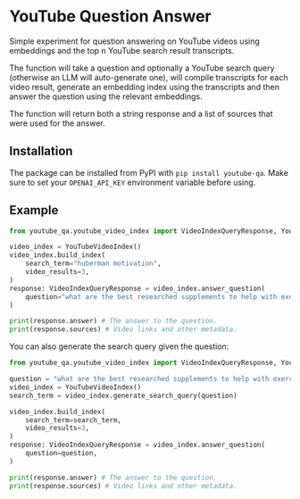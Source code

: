 # YouTube Question Answer

Simple experiment for question answering on YouTube videos using embeddings and
the top n YouTube search result transcripts.

The function will take a question and optionally a YouTube search query (otherwise an LLM will auto-generate one),
will compile transcripts for each video result, generate an embedding index using the transcripts and then answer the
question using the relevant embeddings.

The function will return both a string response and a list of sources that were used for the answer.

## Installation

The package can be installed from PyPI with `pip install youtube-qa`. Make sure to set your `OPENAI_API_KEY`
environment variable before using.

## Example

```python
from youtube_qa.youtube_video_index import VideoIndexQueryResponse, YouTubeVideoIndex

video_index = YouTubeVideoIndex()
video_index.build_index(
    search_term="huberman motivation",
    video_results=3,
)
response: VideoIndexQueryResponse = video_index.answer_question(
    question="what are the best researched supplements to help with exercise motivation",
)

print(response.answer) # The answer to the question.
print(response.sources) # Video links and other metadata.
```

You can also generate the search query given the question:

```python
from youtube_qa.youtube_video_index import VideoIndexQueryResponse, YouTubeVideoIndex

question = "what are the best researched supplements to help with exercise motivation"
video_index = YouTubeVideoIndex()
search_term = video_index.generate_search_query(question)

video_index.build_index(
    search_term=search_term,
    video_results=3,
)
response: VideoIndexQueryResponse = video_index.answer_question(
    question=question,
)

print(response.answer) # The answer to the question.
print(response.sources) # Video links and other metadata.
```
